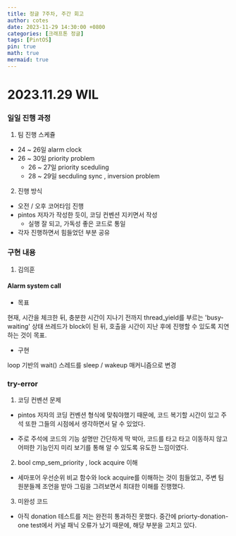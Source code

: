 ```yaml
---
title: 정글 7주차, 주간 회고
author: cotes
date: 2023-11-29 14:30:00 +0800
categories: [크래프톤 정글]
tags: [PintOS]
pin: true
math: true
mermaid: true
---
```


# 2023.11.29 WIL

### 일일 진행 과정

1. 팀 진행 스케쥴

- 24 ~ 26일 alarm clock
- 26 ~ 30일 priority problem
  - 26 ~ 27일 priority sceduling
  - 28 ~ 29일 secduling sync , inversion problem 

2. 진행 방식

- 오전 / 오후 코어타임 진행
- pintos 저자가 작성한 듯이, 코딩 컨벤션 지키면서 작성
  - 실행 잘 되고, 가독성 좋은 코드로 통일
- 각자 진행하면서 힘들었던 부분 공유

### 구현 내용

1. 김의훈 

#### Alarm system call

- 목표

현재, 시간을 체크한 뒤, 충분한 시간이 지나기 전까지 thread_yield를 부르는 'busy-waiting' 상태
쓰레드가 block이 된 뒤, 호출을 시간이 지난 후에 진행할 수 있도록 지연하는 것이 목표.

- 구현

loop 기반의 wait() 스레드를 sleep / wakeup 매커니즘으로 변경

### try-error

1. 코딩 컨벤션 문제 
  - pintos 저자의 코딩 컨벤션 형식에 맞춰야했기 때문에,
  코드 복기할 시간이 있고 주석 또한 그들의 시점에서 생각하면서 달 수 있었다.

  - 주로 주석에 코드의 기능 설명만 간단하게 딱 박아, 코드를 타고 타고 이동하지 않고 어떠한 기능인지 미리 보기를 통해 알 수 있도록 유도한 느낌이였다.

2. bool cmp_sem_priority , lock acquire 이해
  - 세마포어 우선순위 비교 함수와 lock acquire를 이해하는 것이 힘들었고,
  주변 팀원분들께 조언을 받아 그림을 그려보면서 최대한 이해를 진행했다.

3. 미완성 코드
  - 아직 donation 테스트를 저는 완전히 통과하진 못했다.
  중간에 priorty-donation-one test에서 커널 패닉 오류가 났기 때문에,
  해당 부분을 고치고 있다. 

